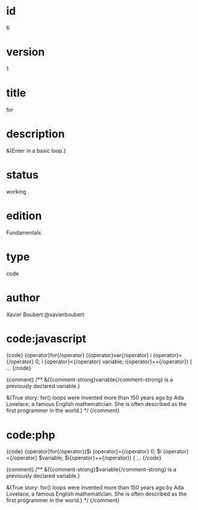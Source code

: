 # id

6

# version

1

# title

for

# description

&{Enter in a basic loop.}

# status

working

# edition

Fundamentals

# type

code

# author

Xavier Boubert @xavierboubert

# code:javascript

{code}
{operator}for{/operator} ({operator}var{/operator} i {operator}={/operator} 0; i {operator}<{/operator} variable; i{operator}++{/operator}) {
  ...
{/code}

{comment}
/**
&{{comment-strong}variable{/comment-strong} is a previously declared variable.}

&{True story: for() loops were invented more than 150 years ago by Ada Lovelace, a famous English mathematician. She is often described as the first programmer in the world.}
*/
{/comment}

# code:php

{code}
{operator}for{/operator}($i {operator}={/operator} 0; $i {operator}<{/operator} $variable; $i{operator}++{/operator}) {
  ...
{/code}

{comment}
/**
&{{comment-strong}$variable{/comment-strong} is a previously declared variable.}

&{True story: for() loops were invented more than 150 years ago by Ada Lovelace, a famous English mathematician. She is often described as the first programmer in the world.}
*/
{/comment}